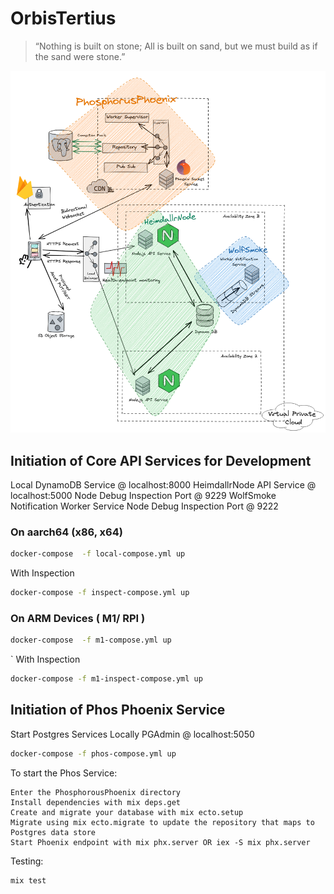 # OrbisTertius

> “Nothing is built on stone; All is built on sand, but we must build as if the sand were stone.”

![System Architecture](./overview.png)
## Initiation of Core API Services for Development
Local DynamoDB Service @ localhost:8000
HeimdallrNode API Service @ localhost:5000
Node Debug Inspection Port @ 9229 
WolfSmoke Notification Worker Service 
Node Debug Inspection Port @ 9222

### On aarch64 (x86, x64)

``` bash
docker-compose  -f local-compose.yml up 
```

With Inspection

``` bash
docker-compose -f inspect-compose.yml up 
```



### On ARM Devices ( M1/ RPI )

``` bash
docker-compose  -f m1-compose.yml up 
```
`
With Inspection

``` bash
docker-compose -f m1-inspect-compose.yml up 
```


## Initiation of  Phos Phoenix Service

Start Postgres Services Locally
PGAdmin @ localhost:5050
``` bash
docker-compose -f phos-compose.yml up 
```


To start the Phos Service:

    Enter the PhosphorousPhoenix directory
    Install dependencies with mix deps.get
    Create and migrate your database with mix ecto.setup
    Migrate using mix ecto.migrate to update the repository that maps to Postgres data store
    Start Phoenix endpoint with mix phx.server OR iex -S mix phx.server

Testing:

    mix test
